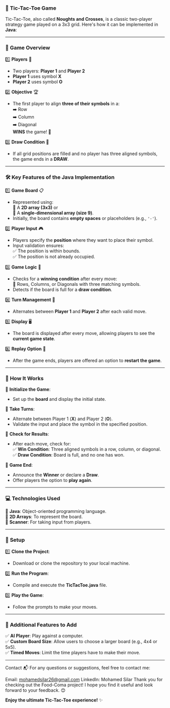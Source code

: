 ### 🎯 **Tic-Tac-Toe Game** 
Tic-Tac-Toe, also called **Noughts and Crosses**, is a classic two-player strategy game played on a 3x3 grid. Here's how it can be implemented in **Java**:

---

### 🌟 **Game Overview**  
1️⃣ **Players** 👥  
   - Two players: **Player 1** and **Player 2**  
   - **Player 1** uses symbol **X**  
   - **Player 2** uses symbol **O**  

2️⃣ **Objective** 🏆  
   - The first player to align **three of their symbols** in a:  
     ➡️ Row  
     ➡️ Column  
     ➡️ Diagonal  
     **WINS** the game! 🎉  

3️⃣ **Draw Condition** 🤝  
   - If all grid positions are filled and no player has three aligned symbols, the game ends in a **DRAW**.  

---

### 🛠️ **Key Features of the Java Implementation**  

1️⃣ **Game Board** 📋  
   - Represented using:  
     🔹 A **2D array (3x3)** or  
     🔹 A **single-dimensional array (size 9)**.  
   - Initially, the board contains **empty spaces** or placeholders (e.g., `'-'`).  

2️⃣ **Player Input** 🎮  
   - Players specify the **position** where they want to place their symbol.  
   - Input validation ensures:  
     ✅ The position is within bounds.  
     ✅ The position is not already occupied.  

3️⃣ **Game Logic** 🤖  
   - Checks for a **winning condition** after every move:  
     🔹 Rows, Columns, or Diagonals with three matching symbols.  
   - Detects if the board is full for a **draw condition**.  

4️⃣ **Turn Management** 🔄  
   - Alternates between **Player 1** and **Player 2** after each valid move.  

5️⃣ **Display** 🖥️  
   - The board is displayed after every move, allowing players to see the **current game state**.  

6️⃣ **Replay Option** 🔄  
   - After the game ends, players are offered an option to **restart the game**.  

---

### 🔧 **How It Works**  

🔹 **Initialize the Game**:  
   - Set up the **board** and display the initial state.  

🔹 **Take Turns**:  
   - Alternate between Player 1 (**X**) and Player 2 (**O**).  
   - Validate the input and place the symbol in the specified position.  

🔹 **Check for Results**:  
   - After each move, check for:  
     ✅ **Win Condition**: Three aligned symbols in a row, column, or diagonal.  
     ✅ **Draw Condition**: Board is full, and no one has won.  

🔹 **Game End**:  
   - Announce the **Winner** or declare a **Draw**.  
   - Offer players the option to **play again**.  

---

### 💻 **Technologies Used**  
🔸 **Java**: Object-oriented programming language.  
🔸 **2D Arrays**: To represent the board.  
🔸 **Scanner**: For taking input from players.  

---

### 🚀 **Setup**  

1️⃣ **Clone the Project**:  
   - Download or clone the repository to your local machine.  

2️⃣ **Run the Program**:  
   - Compile and execute the **TicTacToe.java** file.  

3️⃣ **Play the Game**:  
   - Follow the prompts to make your moves.  

---

### 🏅 **Additional Features to Add**  
✅ **AI Player**: Play against a computer.  
✅ **Custom Board Size**: Allow users to choose a larger board (e.g., 4x4 or 5x5).  
✅ **Timed Moves**: Limit the time players have to make their move.  

---
Contact 📬
For any questions or suggestions, feel free to contact me:

Email: mohamedsilar26@gmail.com
LinkedIn: Mohamed Silar
Thank you for checking out the Food-Coma project! I hope you find it useful and look forward to your feedback. 😊

**Enjoy the ultimate Tic-Tac-Toe experience!** ✨
